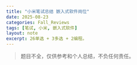 ```yaml
---
title: "小米笔试总结 嵌入式软件岗位"
date: 2025-08-23
categories: Fall_Reviews
tags: [笔试, 小米, 嵌入式软件]
layout: note
excerpt: 26单选 + 3多选 + 2编程。
---
```



> 题目不全，仅供参考和个人总结，不负任何责任。